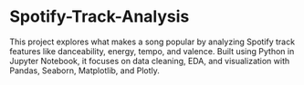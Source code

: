 # Spotify-Track-Analysis
This project explores what makes a song popular by analyzing Spotify track features like danceability, energy, tempo, and valence. Built using Python in Jupyter Notebook, it focuses on data cleaning, EDA, and visualization with Pandas, Seaborn, Matplotlib, and Plotly.
